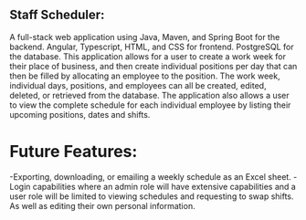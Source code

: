 ## Staff Scheduler:
 
A full-stack web application using Java, Maven, and Spring Boot for the backend. Angular, Typescript, HTML, and CSS for frontend. PostgreSQL for the database. This application allows for a user to create a work week for their place of business, and then create individual positions per day that can then be filled by allocating an employee to the position. The work week, individual days, positions, and employees can all be created, edited, deleted, or retrieved from the database. The application also allows a user to view the complete schedule for each individual employee by listing their upcoming positions, dates and shifts.

# Future Features:
 -Exporting, downloading, or emailing a weekly schedule as an Excel sheet.
 -Login capabilities where an admin role will have extensive capabilities and a user role will be limited to viewing schedules and requesting to swap shifts. As well as editing their own personal information.

